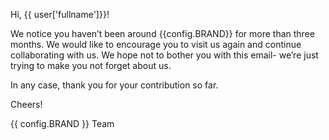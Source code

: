 Hi, {{ user['fullname']}}!

We notice you haven’t been around {{config.BRAND}} for more than three months. We would like to encourage you to visit us again and continue collaborating with us. We hope not to bother you with this email- we’re just trying to make you not forget about us.

In any case, thank you for your contribution so far.

Cheers!

{{ config.BRAND }} Team

